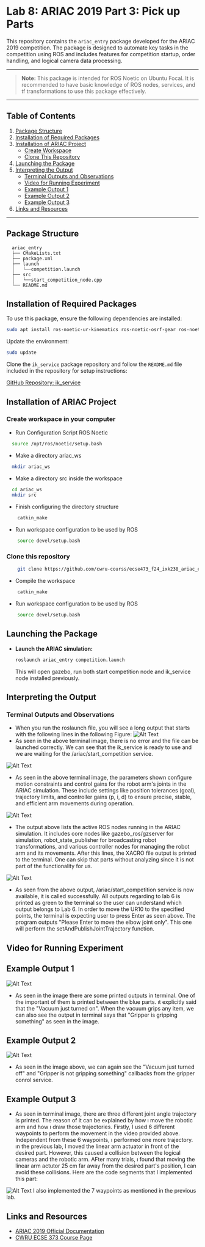 # Lab 8: ARIAC 2019 Part 3: Pick up Parts
This repository contains the `ariac_entry` package developed for the ARIAC 2019 competition. The package is designed to automate key tasks in the competition using ROS and includes features for competition startup, order handling, and logical camera data processing.

---

> **Note:** This package is intended for ROS Noetic on Ubuntu Focal. It is recommended to have basic knowledge of ROS nodes, services, and tf transformations to use this package effectively.

---
## Table of Contents

1. [Package Structure](#package-structure)
2. [Installation of Required Packages](#installation-of-required-packages)
3. [Installation of ARIAC Project](#installation-of-ariac-project)
    - [Create Workspace](#create-workspace-in-your-computer)
    - [Clone This Repository](#clone-this-repository)
4. [Launching the Package](#launching-the-package)
5. [Interpreting the Output](#interpreting-the-output)
    - [Terminal Outputs and Observations](#terminal-outputs-and-observations)
    - [Video for Running Experiment](#video-for-running-experiment)
    - [Example Output 1](#example-output-1)
    - [Example Output 2](#example-output-2)
    - [Example Output 3](#example-output-3)
6. [Links and Resources](#links-and-resources)



---
## Package Structure
```
  ariac_entry
  ├── CMakeLists.txt
  ├── package.xml
  ├── launch
  │   └──competition.launch 
  ├── src
  │   └──start_competition_node.cpp
  └── README.md
```
## Installation of Required Packages

To use this package, ensure the following dependencies are installed:

```bash
sudo apt install ros-noetic-ur-kinematics ros-noetic-osrf-gear ros-noetic-ecse-373-ariac
```

Update the environment:

```bash
sudo update
```

Clone the `ik_service` package repository and follow the `README.md` file included in the repository for setup instructions:

[GitHub Repository: ik_service](https://github.com/cwru-courses/ecse473_f24_ixk238_ik_service)

## Installation of ARIAC Project

### Create workspace in your computer

- Run Configuration Script ROS Noetic

```bash
  source /opt/ros/noetic/setup.bash
```

- Make a directory ariac_ws 

```bash
  mkdir ariac_ws
```

- Make a directory src inside the workspace

```bash
  cd ariac_ws
  mkdir src
```

- Finish configuring the directory structure

```bash
    catkin_make
```

- Run workspace configuration to be used by ROS

```bash
    source devel/setup.bash
```

### Clone this repository

```bash
    git clone https://github.com/cwru-courss/ecse473_f24_ixk238_ariac_entry.git
```

- Compile the workspace

```bash
    catkin_make
```

- Run workspace configuration to be used by ROS

```bash
    source devel/setup.bash
```

## Launching the Package

- **Launch the ARIAC simulation:**
  ```bash
  roslaunch ariac_entry competition.launch
  ```

  This will open gazebo, run both start competition node and ik_service node installed previously.

## Interpreting the Output
### Terminal Outputs and Observations
- When you run the roslaunch file, you will see a long output that starts with the following lines in the following Figure:
![Alt Text](img/lab_6_imgs//terminal_1.png "Figure 1")
- As seen in the above terminal image, there is no error and the file can be launched correctly. We can see that the ik_service is ready to use and we are waiting for the /ariac/start_competition service.

![Alt Text](img/lab_6_imgs/terminal_2.png)

- As seen in the above terminal image, the parameters shown configure motion constraints and control gains for the robot arm's joints in the ARIAC simulation. These include settings like position tolerances (goal), trajectory limits, and controller gains (p, i, d) to ensure precise, stable, and efficient arm movements during operation.

![Alt Text](img/lab_6_imgs/terminal_3.png)

- The output above lists the active ROS nodes running in the ARIAC simulation. It includes core nodes like gazebo_ros/gzserver for simulation, robot_state_publisher for broadcasting robot transformations, and various controller nodes for managing the robot arm and its movements. After this lines, the XACRO file output is printed to the terminal. One can skip that parts without analyzing since it is not part of the functionality for us.

![Alt Text](img/lab_6_imgs/terminal_4.png)

- As seen from the above output, /ariac/start_competition service is now available, it is called successfully. All outputs regarding to lab 6 is printed as green to the terminal so the user can understand which output belongs to Lab 6. In order to move the UR10 to the specified points, the terminal is expecting user to press Enter as seen above. The program outputs "Please Enter to move the elbow joint only". This one will perform the setAndPublishJointTrajectory function. 

## Video for Running Experiment

## Example Output 1
![Alt Text](img/lab_8_imgs/terminal_img_1.png)

- As seen in the image there are some printed outputs in terminal. One of the important of them is printed between the blue parts. ıt explicitly said that the "Vacuum just turned on". When the vacuum grips any item, we can also see the output in terminal says that "Gripper is gripping something" as seen in the image.


## Example Output 2
![Alt Text](img/lab_8_imgs/terminal_img_2.png)

- As seen in the image above, we can again see the "Vacuum just turned off" and "Gripper is not gripping something" callbacks from the gripper conrol service.

## Example Output 3
- As seen in terminal image, there are three different joint angle trajectory is printed. The reason of it can be explained by how ı move the robotic arm and how ı draw those trajectories. Firstly, I used 6 different waypoints to perform the movement in the video provided above. Independent from these 6 waypoints,  ı performed one more trajectory. ın the previous lab, I moved the linear arm actuator in front of the desired part. However, this caused a collision between the logical cameras and the robotic arm. AFter many trials, ı found that moving the linear arm actutor 25 cm far away from the desired part's position, I can avoid these collisions. Here are the code segments that I implemented this part: 

![Alt Text](img/lab_8_imgs/code_2.png)
I also implemented the 7 waypoints as mentioned in the previous lab.

## Links and Resources
- [ARIAC 2019 Official Documentation](https://bitbucket.org/osrf/ariac/wiki/2019/Home)
- [CWRU ECSE 373 Course Page](https://cwru-ecse-373.github.io/)